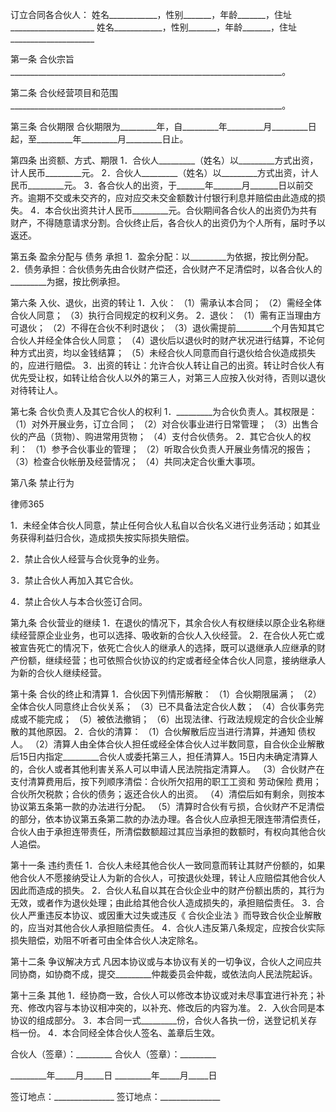 
 


订立合同各合伙人：
姓名____________，性别_______，年龄_______，住址_____________________
姓名____________，性别_______，年龄_______，住址_____________________


第一条 合伙宗旨
____________________________________________________________________。


第二条 合伙经营项目和范围
____________________________________________________________________。


第三条 合伙期限
合伙期限为_________年，自_________年_________月_________日起，至_________年_________月_________日止。


第四条 出资额、方式、期限
1．合伙人_________（姓名）以_________方式出资，计人民币_________元。
2．合伙人_________（姓名）以_________方式出资，计人民币_________元。
3．各合伙人的出资，于_______年_______月_______日以前交齐。逾期不交或未交齐的，应对应交未交金额数计付银行利息并赔偿由此造成的损失。
4．本合伙出资共计人民币_________元。合伙期间各合伙人的出资仍为共有财产，不得随意请求分割。合伙终止后，各合伙人的出资仍为个人所有，届时予以返还。


第五条 盈余分配与
债务
承担
1．盈余分配：以_________为依据，按比例分配。
2．债务承担：合伙债务先由合伙财产偿还，合伙财产不足清偿时，以各合伙人的_________为据，按比例承担。


第六条 入伙、退伙，出资的转让
1．入伙：
（1）需承认本合同；
（2）需经全体合伙人同意；
（3）执行合同规定的权利义务。
2．退伙：
（1）需有正当理由方可退伙；
（2）不得在合伙不利时退伙；
（3）退伙需提前_________个月告知其它合伙人并经全体合伙人同意；
（4）退伙后以退伙时的财产状况进行结算，不论何种方式出资，均以金钱结算；
（5）未经合伙人同意而自行退伙给合伙造成损失的，应进行赔偿。
3．出资的转让：允许合伙人转让自己的出资。转让时合伙人有优先受让权，如转让给合伙人以外的第三人，对第三人应按入伙对待，否则以退伙对待转让人。


第七条 合伙负责人及其它合伙人的权利
1．_________为合伙负责人。其权限是：
（1）对外开展业务，订立合同；
（2）对合伙事业进行日常管理；
（3）出售合伙的产品（货物）、购进常用货物；
（4）支付合伙债务。
2．其它合伙人的权利：
（1）参予合伙事业的管理；
（2）听取合伙负责人开展业务情况的报告；
（3）检查合伙帐册及经营情况；
（4）共同决定合伙重大事项。


第八条 禁止行为




 
律师365






1．未经全体合伙人同意，禁止任何合伙人私自以合伙名义进行业务活动；如其业务获得利益归合伙，造成损失按实际损失赔偿。

2．禁止合伙人经营与合伙竞争的业务。

3．禁止合伙人再加入其它合伙。

4．禁止合伙人与本合伙签订合同。




第九条 合伙营业的继续
1．在退伙的情况下，其余合伙人有权继续以原企业名称继续经营原企业业务，也可以选择、吸收新的合伙人入伙经营。
2．在合伙人死亡或被宣告死亡的情况下，依死亡合伙人的继承人的选择，既可以退继承人应继承的财产份额，继续经营；也可依照合伙协议的约定或者经全体合伙人同意，接纳继承人为新的合伙人继续经营。


第十条 合伙的终止和清算
1．合伙因下列情形解散：
（1）合伙期限届满；
（2）全体合伙人同意终止合伙关系；
（3）已不具备法定合伙人数；
（4）合伙事务完成或不能完成；
（5）被依法撤销；
（6）出现法律、行政法规规定的合伙企业解散的其他原因。
2．合伙的清算：
（1）合伙解散后应当进行清算，并通知
债权
人。
（2）清算人由全体合伙人担任或经全体合伙人过半数同意，自合伙企业解散后15日内指定_________合伙人或委托第三人，担任清算人。15日内未确定清算人的，合伙人或者其他利害关系人可以申请人民法院指定清算人。
（3）合伙财产在支付清算费用后，按下列顺序清偿：合伙所欠招用的职工工资和
劳动保险
费用；合伙所欠税款；合伙的债务；返还合伙人的出资。
（4）清偿后如有剩余，则按本协议第五条第一款的办法进行分配。
（5）清算时合伙有亏损，合伙财产不足清偿的部分，依本协议第五条第二款的办法办理。各合伙人应承担无限连带清偿责任，合伙人由于承担连带责任，所清偿数额超过其应当承担的数额时，有权向其他合伙人追偿。


第十一条 违约责任
1．合伙人未经其他合伙人一致同意而转让其财产份额的，如果他合伙人不愿接纳受让人为新的合伙人，可按退伙处理，转让人应赔偿其他合伙人因此而造成的损失。
2．合伙人私自以其在合伙企业中的财产份额出质的，其行为无效，或者作为退伙处理；由此给其他合伙人造成损失的，承担赔偿责任。
3．合伙人严重违反本协议、或因重大过失或违反《
合伙企业法
》而导致合伙企业解散的，应当对其他合伙人承担赔偿责任。
4．合伙人违反第八条规定，应按合伙实际损失赔偿，劝阻不听者可由全体合伙人决定除名。


第十二条 争议解决方式
凡因本协议或与本协议有关的一切争议，合伙人之间应共同协商，如协商不成，提交_________仲裁委员会仲裁，或依法向人民法院起诉。


第十三条 其他
1．经协商一致，合伙人可以修改本协议或对未尽事宜进行补充；补充、修改内容与本协议相冲突的，以补充、修改后的内容为准。
2．入伙合同是本协议的组成部分。
3．本合同一式_________份，合伙人各执一份，送登记机关存档一份。
4．本合同经全体合伙人签名、盖章后生效。


 



 
合伙人（签章）：_________ 合伙人（签章）：_________
 
_________年_____月_____日 _________年_____月_____日
 
签订地点：_______________ 签订地点：_______________
 

 
 

 
 
 
  
 
  
 
   


   
 

   


   


   
 
 
  
 
 
 

